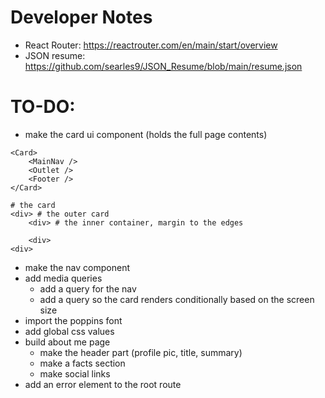 # Developer Notes

* React Router: https://reactrouter.com/en/main/start/overview
* JSON resume: https://github.com/searles9/JSON_Resume/blob/main/resume.json


# TO-DO:
* make the card ui component (holds the full page contents)
```
<Card>
    <MainNav />
    <Outlet />
    <Footer />
</Card>
```
```
# the card
<div> # the outer card
    <div> # the inner container, margin to the edges

    <div>
<div>

```

* make the nav component
* add media queries
    * add a query for the nav
    * add a query so the card renders conditionally based on the screen size
* import the poppins font
* add global css values
* build about me page
    * make the header part (profile pic, title, summary)
    * make a facts section
    * make social links
* add an error element to the root route